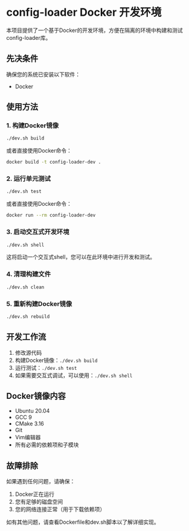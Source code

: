 # config-loader Docker 开发环境

本项目提供了一个基于Docker的开发环境，方便在隔离的环境中构建和测试config-loader库。

## 先决条件

确保您的系统已安装以下软件：

- Docker

## 使用方法

### 1. 构建Docker镜像

```bash
./dev.sh build
```

或者直接使用Docker命令：

```bash
docker build -t config-loader-dev .
```

### 2. 运行单元测试

```bash
./dev.sh test
```

或者直接使用Docker命令：

```bash
docker run --rm config-loader-dev
```

### 3. 启动交互式开发环境

```bash
./dev.sh shell
```

这将启动一个交互式shell，您可以在此环境中进行开发和测试。

### 4. 清理构建文件

```bash
./dev.sh clean
```

### 5. 重新构建Docker镜像

```bash
./dev.sh rebuild
```

## 开发工作流

1. 修改源代码
2. 构建Docker镜像：`./dev.sh build`
3. 运行测试：`./dev.sh test`
4. 如果需要交互式调试，可以使用：`./dev.sh shell`

## Docker镜像内容

- Ubuntu 20.04
- GCC 9
- CMake 3.16
- Git
- Vim编辑器
- 所有必需的依赖项和子模块

## 故障排除

如果遇到任何问题，请确保：

1. Docker正在运行
2. 您有足够的磁盘空间
3. 您的网络连接正常（用于下载依赖项）

如有其他问题，请查看Dockerfile和dev.sh脚本以了解详细实现。